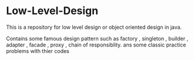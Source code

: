 # Low-Level-Design
This is a repository for low level design or object oriented design in java.

Contains some famous design pattern such as factory , singleton , builder , adapter , facade , proxy , chain of responsiblity.
ans some classic practice problems with thier codes
 


